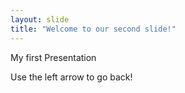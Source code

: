 ```yaml
---
layout: slide
title: "Welcome to our second slide!"
---
```

My first Presentation

Use the left arrow to go back!
